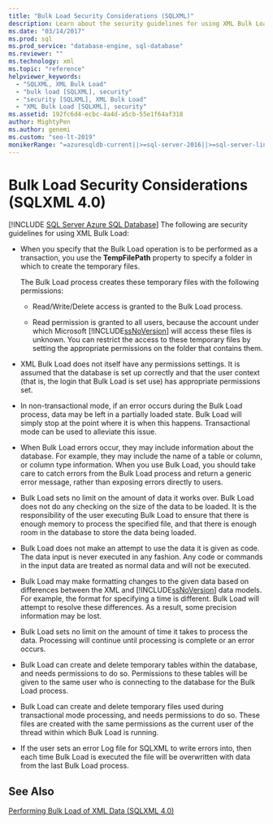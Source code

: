 ```yaml
---
title: "Bulk Load Security Considerations (SQLXML)"
description: Learn about the security guidelines for using XML Bulk Load in SQLXML 4.0.
ms.date: "03/14/2017"
ms.prod: sql
ms.prod_service: "database-engine, sql-database"
ms.reviewer: ""
ms.technology: xml
ms.topic: "reference"
helpviewer_keywords: 
  - "SQLXML, XML Bulk Load"
  - "bulk load [SQLXML], security"
  - "security [SQLXML], XML Bulk Load"
  - "XML Bulk Load [SQLXML], security"
ms.assetid: 192fc6d4-ecbc-4a4d-a5cb-55e1f64af318
author: MightyPen
ms.author: genemi
ms.custom: "seo-lt-2019"
monikerRange: "=azuresqldb-current||>=sql-server-2016||>=sql-server-linux-2017||=azuresqldb-mi-current"
---
```

# Bulk Load Security Considerations (SQLXML 4.0)
[!INCLUDE [SQL Server Azure SQL Database](../../../includes/applies-to-version/sql-asdb.md)]
  The following are security guidelines for using XML Bulk Load:  
  
-   When you specify that the Bulk Load operation is to be performed as a transaction, you use the **TempFilePath** property to specify a folder in which to create the temporary files.  
  
     The Bulk Load process creates these temporary files with the following permissions:  
  
    -   Read/Write/Delete access is granted to the Bulk Load process.  
  
    -   Read permission is granted to all users, because the account under which Microsoft [!INCLUDE[ssNoVersion](../../../includes/ssnoversion-md.md)] will access these files is unknown. You can restrict the access to these temporary files by setting the appropriate permissions on the folder that contains them.  
  
-   XML Bulk Load does not itself have any permissions settings. It is assumed that the database is set up correctly and that the user context (that is, the login that Bulk Load is set use) has appropriate permissions set.  
  
-   In non-transactional mode, if an error occurs during the Bulk Load process, data may be left in a partially loaded state. Bulk Load will simply stop at the point where it is when this happens. Transactional mode can be used to alleviate this issue.  
  
-   When Bulk Load errors occur, they may include information about the database. For example, they may include the name of a table or column, or column type information. When you use Bulk Load, you should take care to catch errors from the Bulk Load process and return a generic error message, rather than exposing errors directly to users.  
  
-   Bulk Load sets no limit on the amount of data it works over. Bulk Load does not do any checking on the size of the data to be loaded. It is the responsibility of the user executing Bulk Load to ensure that there is enough memory to process the specified file, and that there is enough room in the database to store the data being loaded.  
  
-   Bulk Load does not make an attempt to use the data it is given as code. The data input is never executed in any fashion. Any code or commands in the input data are treated as normal data and will not be executed.  
  
-   Bulk Load may make formatting changes to the given data based on differences between the XML and [!INCLUDE[ssNoVersion](../../../includes/ssnoversion-md.md)] data models. For example, the format for specifying a time is different. Bulk Load will attempt to resolve these differences. As a result, some precision information may be lost.  
  
-   Bulk Load sets no limit on the amount of time it takes to process the data. Processing will continue until processing is complete or an error occurs.  
  
-   Bulk Load can create and delete temporary tables within the database, and needs permissions to do so. Permissions to these tables will be given to the same user who is connecting to the database for the Bulk Load process.  
  
-   Bulk Load can create and delete temporary files used during transactional mode processing, and needs permissions to do so. These files are created with the same permissions as the current user of the thread within which Bulk Load is running.  
  
-   If the user sets an error Log file for SQLXML to write errors into, then each time Bulk Load is executed the file will be overwritten with data from the last Bulk Load process.  
  
## See Also  
 [Performing Bulk Load of XML Data &#40;SQLXML 4.0&#41;](../../../relational-databases/sqlxml-annotated-xsd-schemas-xpath-queries/bulk-load-xml/performing-bulk-load-of-xml-data-sqlxml-4-0.md)  
  
  
